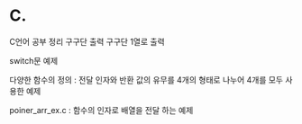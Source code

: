 # C.
C언어 공부 정리
구구단 출력 구구단 1열로 출력

switch문 예제

다양한 함수의 정의 : 전달 인자와 반환 값의 유무를 4개의 형태로 나누어 4개를 모두 사용한 예제

poiner_arr_ex.c : 함수의 인자로 배열을 전달 하는 예제
